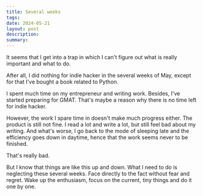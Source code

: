 ```yaml
---
title: Several weeks
tags: 
date: 2024-05-21
layout: post
description: 
summary:
---
```


It seems that I get into a trap in which I can't figure out what is really important and what to do. 

After all, I did nothing for indie hacker in the several weeks of May, except for that I've bought a book related to Python. 

I spent much time on my entrepreneur and writing work. Besides, I've started preparing for GMAT. That's maybe a reason why there is no time left for indie hacker. 

However, the work I spare time in doesn't make much progress either. The product is still not fine. I read a lot and write a lot, but still feel bad about my writing. And what's worse, I go back to the mode of sleeping late and the efficiency goes down in daytime, hence that the work seems never to be finished.

That's really bad. 

But I know that things are like this up and down. What I need to do is neglecting these several weeks. Face directly to the fact without fear and regret. Wake up the enthusiasm, focus on the current, tiny things and do it one by one.